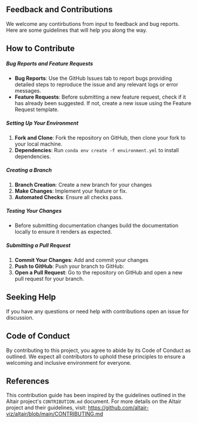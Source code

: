 ## Feedback and Contributions
We welcome any contirbutions from input to feedback and bug reports. Here are some guidelines that will help you along the way.

## How to Contribute

##### Bug Reports and Feature Requests
- **Bug Reports**: Use the GitHub Issues tab to report bugs providing detailed steps to reproduce the issue and any relevant logs or error messages.
- **Feature Requests**: Before submitting a new feature request, check if it has already been suggested. If not, create a new issue using the Feature Request template.

##### Setting Up Your Environment
1. **Fork and Clone**: Fork the repository on GitHub, then clone your fork to your local machine.
2. **Dependencies**: Run `conda env create -f environment.yml` to install dependencies.

##### Creating a Branch
1. **Branch Creation**: Create a new branch for your changes
2. **Make Changes**: Implement your feature or fix.
3. **Automated Checks**: Ensure all checks pass.

##### Testing Your Changes
- Before submitting documentation changes build the documentation locally to ensure it renders as expected.

##### Submitting a Pull Request
1. **Commit Your Changes**: Add and commit your changes
2. **Push to GitHub**: Push your branch to GitHub:
3. **Open a Pull Request**: Go to the repository on GitHub and open a new pull request for your branch.

## Seeking Help
If you have any questions or need help with contributions open an issue for discussion.

## Code of Conduct
By contributing to this project, you agree to abide by its Code of Conduct as outlined. We expect all contributors to uphold these principles to ensure a welcoming and inclusive environment for everyone. 

## References
This contribution guide has been inspired by the guidelines outlined in the Altair project's `CONTRIBUTION.md` document. For more details on the Altair project and their guidelines, visit: https://github.com/altair-viz/altair/blob/main/CONTRIBUTING.md

